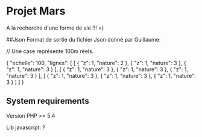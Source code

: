 Projet Mars
=============
A la recherche d'une forme de vie !!! =)



##Json
Format de sortie du fichier Json donné par Guillaume:

// Une case représente 100m réels.

{
    "echelle": 100, 
    "lignes": [
        [
            {
                "z": 1,
                "nature": 2
            },
            {
                "z": 1,
                "nature": 3
            },
            {
                "z": 1,
                "nature": 3
            }
        ],
        [
            {
                "z": 1,
                "nature": 3
            },
            {
                "z": 1,
                "nature": 3
            },
            {
                "z": 1,
                "nature": 3
            }
        ],
        [
            {
                "z": 1,
                "nature": 3
            },
            {
                "z": 1,
                "nature": 3
            },
            {
                "z": 1,
                "nature": 3
            }
        ]
    ]
}


## System requirements

Version PHP >= 5.4

Lib javascript: ?

